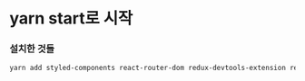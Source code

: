 # yarn start로 시작

### 설치한 것들

```bash
yarn add styled-components react-router-dom redux-devtools-extension react-redux redux axios @reduxjs/toolkit json-server react-query
```
